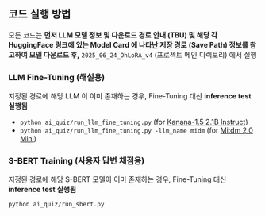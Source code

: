 ## 코드 실행 방법

모든 코드는 **먼저 LLM 모델 정보 및 다운로드 경로 안내 (TBU) 및 해당 각 HuggingFace 링크에 있는 Model Card 에 나타난 저장 경로 (Save Path) 정보를 참고하여 모델 다운로드 후,** ```2025_06_24_OhLoRA_v4``` (프로젝트 메인 디렉토리) 에서 실행

### LLM Fine-Tuning (해설용)

지정된 경로에 해당 LLM 이 이미 존재하는 경우, Fine-Tuning 대신 **inference test 실행됨**

* ```python ai_quiz/run_llm_fine_tuning.py``` (for [Kanana-1.5 2.1B Instruct](https://huggingface.co/kakaocorp/kanana-1.5-2.1b-instruct-2505))
* ```python ai_quiz/run_llm_fine_tuning.py -llm_name midm``` (for [Mi:dm 2.0 Mini](https://huggingface.co/K-intelligence/Midm-2.0-Mini-Instruct))

### S-BERT Training (사용자 답변 채점용)

지정된 경로에 해당 S-BERT 모델이 이미 존재하는 경우, Fine-Tuning 대신 **inference test 실행됨**

```python ai_quiz/run_sbert.py```